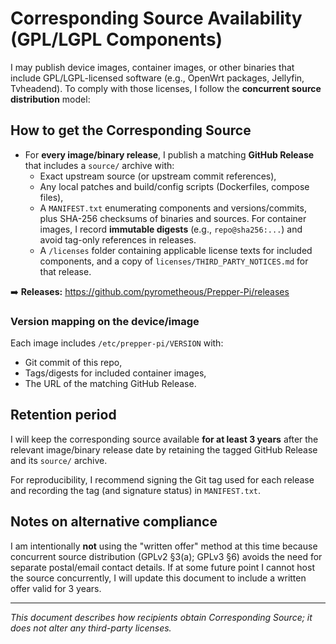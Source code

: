 <!--
SPDX-License-Identifier: CC-BY-NC-4.0
-->

# Corresponding Source Availability (GPL/LGPL Components)

I may publish device images, container images, or other binaries that include GPL/LGPL-licensed software (e.g., OpenWrt packages, Jellyfin, Tvheadend). To comply with those licenses, I follow the **concurrent source distribution** model:

## How to get the Corresponding Source
- For **every image/binary release**, I publish a matching **GitHub Release** that includes a `source/` archive with:
  - Exact upstream source (or upstream commit references),
  - Any local patches and build/config scripts (Dockerfiles, compose files),
  - A `MANIFEST.txt` enumerating components and versions/commits, plus SHA-256 checksums of binaries and sources. For container images, I record **immutable digests** (e.g., `repo@sha256:...`) and avoid tag-only references in releases.
  - A `/licenses` folder containing applicable license texts for included components, and a copy of `licenses/THIRD_PARTY_NOTICES.md` for that release.

➡️ **Releases:** https://github.com/pyrometheous/Prepper-Pi/releases

### Version mapping on the device/image
Each image includes `/etc/prepper-pi/VERSION` with:
- Git commit of this repo,
- Tags/digests for included container images,
- The URL of the matching GitHub Release.

## Retention period
I will keep the corresponding source available **for at least 3 years** after the relevant image/binary release date by retaining the tagged GitHub Release and its `source/` archive.

For reproducibility, I recommend signing the Git tag used for each release and recording the tag (and signature status) in `MANIFEST.txt`.

## Notes on alternative compliance
I am intentionally **not** using the "written offer" method at this time because concurrent source distribution (GPLv2 §3(a); GPLv3 §6) avoids the need for separate postal/email contact details. If at some future point I cannot host the source concurrently, I will update this document to include a written offer valid for 3 years.

---

*This document describes how recipients obtain Corresponding Source; it does not alter any third-party licenses.*
